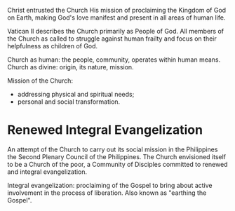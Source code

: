 Christ entrusted the Church His mission of proclaiming the Kingdom of God on Earth, making God's love manifest and present in all areas of human life.

Vatican II describes the Church primarily as People of God.
All members of the Church as called to struggle against human frailty and focus on their helpfulness as children of God.

Church as human: the people, community, operates within human means.
Church as divine: origin, its nature, mission.

Mission of the Church:
* addressing physical and spiritual needs;
* personal and social transformation.

# Renewed Integral Evangelization
An attempt of the Church to carry out its social mission in the Philippines the Second Plenary Council of the Philippines.
The Church envisioned itself to be a Church of the poor, a Community of Disciples committed to renewed and integral evangelization.

Integral evangelization: proclaiming of the Gospel to bring about active involvement in the process of liberation. Also known as "earthing the Gospel".